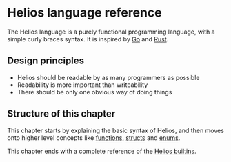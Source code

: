 # Helios language reference

The Helios language is a purely functional programming language, with a simple curly braces syntax. It is inspired by [Go](https://go.dev) and [Rust](https://www.rust-lang.org).

## Design principles

- Helios should be readable by as many programmers as possible
- Readability is more important than writeability
- There should be only one obvious way of doing things

## Structure of this chapter

This chapter starts by explaining the basic syntax of Helios, and then moves onto higher level concepts like [functions](./functions.md), [structs](./structs.md) and [enums](./enums.md).

This chapter ends with a complete reference of the [Helios builtins](./builtins/index.md).